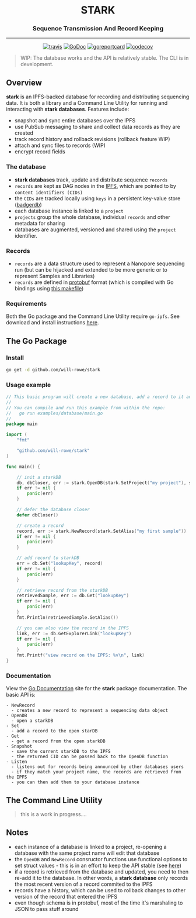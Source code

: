 <div align="center">
  <h1>STARK</h1>
  <h3>Sequence Transmission And Record Keeping</h3>
  <hr>
  <a href="https://travis-ci.org/will-rowe/stark"><img src="https://travis-ci.org/will-rowe/stark.svg?branch=master" alt="travis"></a>
  <a href="https://godoc.org/github.com/will-rowe/stark"><img src="https://godoc.org/github.com/will-rowe/stark?status.svg" alt="GoDoc"></a>
  <a href="https://goreportcard.com/report/github.com/will-rowe/stark"><img src="https://goreportcard.com/badge/github.com/will-rowe/stark" alt="goreportcard"></a>
  <a href="https://codecov.io/gh/will-rowe/stark"><img src="https://codecov.io/gh/will-rowe/stark/branch/master/graph/badge.svg" alt="codecov"></a>
</div>

> WIP: The database works and the API is relatively stable. The CLI is in development.

## Overview

**stark** is an IPFS-backed database for recording and distributing sequencing data. It is both a library and a Command Line Utility for running and interacting with **stark databases**. Features include:

- snapshot and sync entire databases over the IPFS
- use PubSub messaging to share and collect data records as they are created
- track record history and rollback revisions (rollback feature WIP)
- attach and sync files to records (WIP)
- encrypt record fields

### The database

- **stark databases** track, update and distribute sequence `records`
- `records` are kept as DAG nodes in the [IPFS](https://ipfs.io/), which are pointed to by `content identifiers (CIDs)`
- the `CIDs` are tracked locally using `keys` in a persistent key-value store ([badgerdb](https://github.com/dgraph-io/badger))
- each database instance is linked to a `project`
- `projects` group the whole database, individual `records` and other metadata for sharing
- databases are augmented, versioned and shared using the `project` identifier.

### Records

- `records` are a data structure used to represent a Nanopore sequencing run (but can be hijacked and extended to be more generic or to represent Samples and Libraries)
- `records` are defined in [protobuf](https://developers.google.com/protocol-buffers) format (which is compiled with Go bindings using [this makefile](./schema/Makefile))

### Requirements

Both the Go package and the Command Line Utility require `go-ipfs`. See download and install instructions [here](https://docs.ipfs.io/guides/guides/install/).

## The Go Package

### Install

```sh
go get -d github.com/will-rowe/stark
```

### Usage example

```Go
// This basic program will create a new database, add a record to it and then retrieve a copy of that record.
//
// You can compile and run this example from within the repo:
//   go run examples/database/main.go
//
package main

import (
	"fmt"

	"github.com/will-rowe/stark"
)

func main() {

	// init a starkDB
	db, dbCloser, err := stark.OpenDB(stark.SetProject("my project"), stark.SetLocalStorageDir("/tmp/starkdb"))
	if err != nil {
		panic(err)
	}

	// defer the database closer
	defer dbCloser()

	// create a record
	record, err := stark.NewRecord(stark.SetAlias("my first sample"))
	if err != nil {
		panic(err)
	}

	// add record to starkDB
	err = db.Set("lookupKey", record)
	if err != nil {
		panic(err)
	}

	// retrieve record from the starkDB
	retrievedSample, err := db.Get("lookupKey")
	if err != nil {
		panic(err)
	}
	fmt.Println(retrievedSample.GetAlias())

	// you can also view the record in the IPFS
	link, err := db.GetExplorerLink("lookupKey")
	if err != nil {
		panic(err)
	}
	fmt.Printf("view record on the IPFS: %v\n", link)
}
```

### Documentation

View the [Go Documentation](https://pkg.go.dev/github.com/will-rowe/stark) site for the **stark** package documentation. The basic API is:

```
- NewRecord
  - creates a new record to represent a sequencing data object
- OpenDB
  - open a starkDB
- Set
  - add a record to the open starDB
- Get
  - get a record from the open starkDB
- Snapshot
  - save the current starkDB to the IPFS
  - the returned CID can be passed back to the OpenDB function
- Listen
  - listens out for records being announced by other databases users
  - if they match your project name, the records are retrieved from the IPFS
  - you can then add them to your database instance
```

## The Command Line Utility

> this is a work in progress....

## Notes

- each instance of a database is linked to a project, re-opening a database with the same project name will edit that database
- the `OpenDB` and `NewRecord` consructor functions use functional options to set struct values - this is in an effort to keep the API stable (see [here](https://dave.cheney.net/2014/10/17/functional-options-for-friendly-apis))
- if a record is retrieved from the database and updated, you need to then re-add it to the database. In other words, a **stark database** only records the most recent version of a record commited to the IPFS
- records have a history, which can be used to rollback changes to other version of the record that entered the IPFS
- even though schema is in protobuf, most of the time it's marshaling to JSON to pass stuff around
